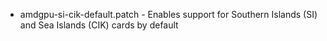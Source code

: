 - amdgpu-si-cik-default.patch - Enables support for Southern Islands (SI) and Sea Islands (CIK) cards by default

